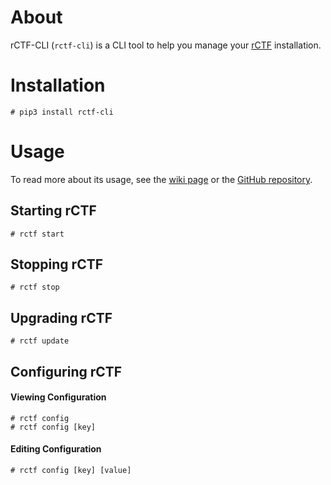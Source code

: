 # About

rCTF-CLI (`rctf-cli`) is a CLI tool to help you manage your [rCTF](https://github.com/redpwn/rctf) installation.

# Installation

```
# pip3 install rctf-cli
```

# Usage

To read more about its usage, see the [wiki page](https://github.com/redpwn/rctf/wiki/Managing-rCTF-through-the-CLI) or the [GitHub repository](https://github.com/redpwn/rctf-cli).

## Starting rCTF

```
# rctf start
```

## Stopping rCTF

```
# rctf stop
```

## Upgrading rCTF

```
# rctf update
```

## Configuring rCTF

#### Viewing Configuration

```
# rctf config
# rctf config [key]
```

#### Editing Configuration

```
# rctf config [key] [value]
```
